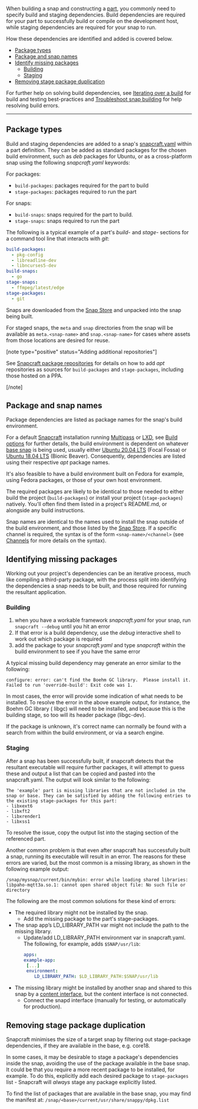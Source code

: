 When building a snap and constructing a [part](/t/adding-parts/11473), you commonly need to specify build and staging dependencies. Build dependencies are required for your part to successfully build or compile on the development host, while staging dependencies are required for your snap to run. 

How these dependencies are identified and added is covered below.

- [Package types](#heading--package)
- [Package and snap names](#heading--package-names)
- [Identify missing packages](#heading--missing)
   - [Building](#heading--missing-building)
   - [Staging](#heading--missing-staging)
- [Removing stage package duplication](#heading--filtering)

For further help on solving build dependencies, see [Iterating over a build](/t/iterating-over-a-build/12143) for build and testing best-practices and  [Troubleshoot snap building](/t/troubleshoot-snap-building/11938) for help  resolving build errors.

---

<h2 id='heading--package'>Package types</h2>

Build and staging dependencies are added to a snap's [snapcraft.yaml](/t/the-snapcraft-format/8337) within a part definition. They can be added as standard
packages for the chosen build environment, such as _deb_ packages for Ubuntu, or as a cross-platform snap using the following _snapcraft.yaml_ keywords:

For packages:
- `build-packages`: packages required for the part to build
- `stage-packages`: packages required to run the part

For snaps:
- `build-snaps`: snaps required for the part to build.
- `stage-snaps`: snaps required to run the part 

The following is a typical example of a part's *build-* and *stage-* sections for a command tool line that interacts with *git*:

```yaml
build-packages:
  - pkg-config
  - libreadline-dev
  - libncurses5-dev
build-snaps:
  - go
stage-snaps:
  - ffmpeg/latest/edge
stage-packages:
  - git
```

Snaps are downloaded from the [Snap Store](https://snapcraft.io/store) and unpacked into the snap being built.

For staged snaps, the `meta` and `snap` directories from the snap will be available as `meta.<snap-name>` and `snap.<snap-name>` for cases where assets from those locations are desired for reuse.

[note type="positive" status="Adding additional repositories"]

See [Snapcraft package repositories](https://forum.snapcraft.io/t/snapcraft-package-repositories/15475) for details on how  to add *apt* repositories as sources for `build-packages` and `stage-packages`, including those hosted on a PPA.

[/note]

<h2 id='heading--package-names'>Package and snap names</h2>

Package dependencies are listed as package names for the snap's build environment.

For a default [Snapcraft](/t/snapcraft-overview/8940) installation running [Multipass](https://multipass.run/) or [LXD](https://linuxcontainers.org/lxd/introduction/), see [Build options](/t/build-options/14250) for further details, the build environment is dependent on whatever [base snap](/t/base-snaps/11198) is being used, usually either [Ubuntu 20.04 LTS](http://releases.ubuntu.com/20.04/) (Focal Fossa) or [Ubuntu 18.04 LTS](http://releases.ubuntu.com/18.04/) (Bionic Beaver). Consequently, dependencies are listed using their respective *apt* package names.

It's also feasible to have a build environment built on Fedora for example, using Fedora packages, or those of your own host environment.

The required packages are likely to be identical to those needed to either build the project (`build-packages`) or install your project (`stage-packages`) natively. You'll often find them listed in a project's README.md, or alongside any build instructions. 

Snap names are identical to the names used to install the snap outside of the build environment, and those listed by the [Snap Store](https://snapcraft.io/store).  If a specific channel is required, the syntax is of the form `<snap-name>/<channel>` (see [Channels](/t/channels/551) for more details on the syntax).

<h2 id='heading--missing'>Identifying missing packages</h2>

Working out your project's dependencies can be an iterative process, much like compiling a third-party package, with the process split into identifying the dependencies a snap needs to be built, and those required for running the resultant application.

<h3 id='heading--missing-building'>Building</h3>

1. when you have a workable framework *snapcraft.yaml* for your snap, run `snapcraft --debug` until you hit an error
1. If that error is a build dependency, use the *debug* interactive shell to work out which package is required
1. add the package to your *snapcraft.yaml* and type *snapcraft* within the build environment to see if you have the same error

A typical missing build dependency may generate an error similar to the following:

```
configure: error: can't find the Boehm GC library.  Please install it.
Failed to run 'override-build': Exit code was 1.
```

In most cases, the error will provide some indication of what needs to be installed. To resolve the error in the above example output, for instance, the Boehm GC library ( libgc) will need to be installed, and because this is the building stage, so too will its header package (libgc-dev). 

If the package is unknown, it's correct name can normally be found with a search from within the build environment, or via a search engine.

<h3 id='heading--missing-staging'>Staging</h3>

After a snap has been successfully built, if snapcraft detects that the resultant executable will require further packages, it will attempt to guess these and output a list that can be copied and pasted into the snapcraft.yaml. The output will look similar to the following:

```
The 'example' part is missing libraries that are not included in the snap or base. They can be satisfied by adding the following entries to the existing stage-packages for this part:
- libxext6
- libxft2
- libxrender1
- libxss1
```

To resolve the issue, copy the output list into the staging section of the referenced part.

Another common problem is that even after snapcraft has successfully built a snap, running its executable will result in an error. The reasons for these errors are varied, but the most common is a missing library, as shown in the following example output:

```
/snap/mysnap/current/bin/mybin: error while loading shared libraries: libpaho-mqtt3a.so.1: cannot open shared object file: No such file or directory
```

The following are the most common solutions for these kind of errors:

- The required library might not be installed by the snap.
  * Add the missing package to the part's stage-packages.
- The snap app’s LD_LIBRARY_PATH var might not include the path to the missing library.
  * Update/add LD_LIBRARY_PATH environment var in snapcraft.yaml. The following, for example, adds `$SNAP/usr/lib`:
      ```yaml
      apps:
     example-app:
       [...]
       environment:
          LD_LIBRARY_PATH: $LD_LIBRARY_PATH:$SNAP/usr/lib
       ```
- The missing library might be installed by another snap and shared to this snap by a [content interface](/t/the-content-interface/1074), but the content interface is not connected.
  * Connect the snapd interface (manually for testing, or automatically for production).

<h2 id='heading--filtering'>Removing stage package duplication</h2>

Snapcraft minimises the size of a target snap by filtering out stage-package dependencies, if they are available in the base, e.g. core18.

In some cases, it may be desirable to stage a package's dependencies inside the snap, avoiding the use of the package available in the base snap. It could be that you require a more recent package to be installed, for example. To do this, explicitly add each desired package to `stage-packages` list - Snapcraft will _always_ stage any package explicitly listed. 

To find the list of packages that are available in the base snap, you may find the manifest at:
`/snap/<base>/current/usr/share/snappy/dpkg.list`